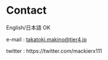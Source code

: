 # Contact

English/日本語 OK

e-mail : takatoki.makino@tier4.jp

twitter : https&#58;//twitter.com/mackierx111 